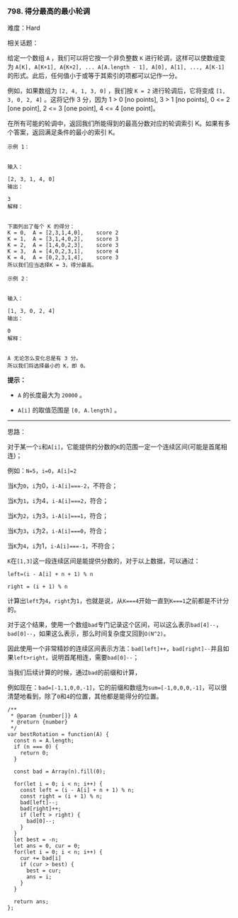 ### 798. 得分最高的最小轮调

难度：Hard

相关话题：

给定一个数组 `A` ，我们可以将它按一个非负整数  `K` 进行轮调，这样可以使数组变为 `A[K], A[K+1], A{K+2], ... A[A.length - 1], A[0], A[1], ..., A[K-1]` 的形式。此后，任何值小于或等于其索引的项都可以记作一分。



例如，如果数组为 `[2, 4, 1, 3, 0]` ，我们按 `K = 2` 进行轮调后，它将变成 `[1, 3, 0, 2, 4]` 。这将记作 3 分，因为 1 > 0 [no points], 3 > 1 [no points], 0 <= 2 [one point], 2 <= 3 [one point], 4 <= 4 [one point]。



在所有可能的轮调中，返回我们所能得到的最高分数对应的轮调索引 K。如果有多个答案，返回满足条件的最小的索引 K。





```
示例 1：


输入：

[2, 3, 1, 4, 0]
输出：

3
解释：


下面列出了每个 K 的得分：
K = 0,  A = [2,3,1,4,0],    score 2
K = 1,  A = [3,1,4,0,2],    score 3
K = 2,  A = [1,4,0,2,3],    score 3
K = 3,  A = [4,0,2,3,1],    score 4
K = 4,  A = [0,2,3,1,4],    score 3
所以我们应当选择K = 3，得分最高。
```








```
示例 2：


输入：

[1, 3, 0, 2, 4]
输出：

0
解释：


A 无论怎么变化总是有 3 分。
所以我们将选择最小的 K，即 0。

```


**提示：** 




* `A` 的长度最大为 `20000` 。

* `A[i]`  的取值范围是 `[0, A.length]` 。






-----

思路：

对于某一个`i`和`A[i]`，它能提供的分数的`K`的范围一定一个连续区间(可能是首尾相连)；

例如：`N=5`，`i=0`，`A[i]=2`

当`K`为`0`，`i`为0，`i-A[i]===-2`，不符合；

当`K`为`1`，`i`为4，`i-A[i]===2`，符合；

当`K`为`2`，`i`为3，`i-A[i]===1`，符合；

当`K`为`3`，`i`为2，`i-A[i]===0`，符合；

当`K`为`4`，`i`为1，`i-A[i]===-1`，不符合；

`K`在`[1,3]`这一段连续区间是能提供分数的，对于以上数据，可以通过：

`left=(i - A[i] + n + 1) % n`

`right = (i + 1) % n`

计算出`left`为`4`，`right`为`1`，也就是说，从`K===4`开始一直到`K===1`之前都是不计分的。

对于这个结果，使用一个数组`bad`专门记录这个区间，可以这么表示`bad[4]--`，`bad[0]--`，如果这么表示，那么时间复杂度又回到`O(N^2)`。

因此使用一个非常精妙的连续区间表示方法：`bad[left]++`，`bad[right]--`并且如果`left>right`，说明首尾相连，需要`bad[0]--`；

当我们后续计算的时候，通过`bad`的前缀和计算，

例如现在：`bad=[-1,1,0,0,-1]`，它的前缀和数组为`sum=[-1,0,0,0,-1]`，可以很清楚地看到，除了`0`和`4`的位置，其他都是能得分的位置。




```
/**
 * @param {number[]} A
 * @return {number}
 */
var bestRotation = function(A) {
  const n = A.length;
  if (n === 0) {
    return 0;
  }
  
  const bad = Array(n).fill(0);
  
  for(let i = 0; i < n; i++) {
    const left = (i - A[i] + n + 1) % n;
    const right = (i + 1) % n;
    bad[left]--;
    bad[right]++;
    if (left > right) {
      bad[0]--;
    }
  }
  let best = -n;
  let ans = 0, cur = 0;
  for(let i = 0; i < n; i++) {
    cur += bad[i]
    if (cur > best) {
      best = cur;
      ans = i;
    }
  }
  
  return ans;
};



```

